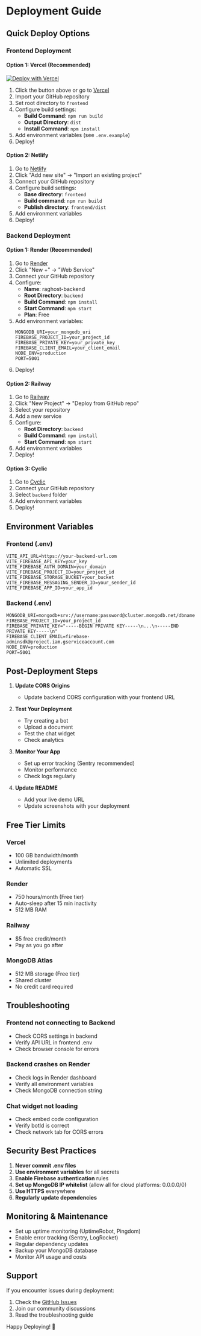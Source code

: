 # Deployment Guide

## Quick Deploy Options

### Frontend Deployment

#### Option 1: Vercel (Recommended)
[![Deploy with Vercel](https://vercel.com/button)](https://vercel.com/new/clone?repository-url=https://github.com/pavankumar-vh/RAGHost)

1. Click the button above or go to [Vercel](https://vercel.com)
2. Import your GitHub repository
3. Set root directory to `frontend`
4. Configure build settings:
   - **Build Command**: `npm run build`
   - **Output Directory**: `dist`
   - **Install Command**: `npm install`
5. Add environment variables (see `.env.example`)
6. Deploy!

#### Option 2: Netlify

1. Go to [Netlify](https://netlify.com)
2. Click "Add new site" → "Import an existing project"
3. Connect your GitHub repository
4. Configure build settings:
   - **Base directory**: `frontend`
   - **Build command**: `npm run build`
   - **Publish directory**: `frontend/dist`
5. Add environment variables
6. Deploy!

### Backend Deployment

#### Option 1: Render (Recommended)

1. Go to [Render](https://render.com)
2. Click "New +" → "Web Service"
3. Connect your GitHub repository
4. Configure:
   - **Name**: raghost-backend
   - **Root Directory**: `backend`
   - **Build Command**: `npm install`
   - **Start Command**: `npm start`
   - **Plan**: Free
5. Add environment variables:
   ```
   MONGODB_URI=your_mongodb_uri
   FIREBASE_PROJECT_ID=your_project_id
   FIREBASE_PRIVATE_KEY=your_private_key
   FIREBASE_CLIENT_EMAIL=your_client_email
   NODE_ENV=production
   PORT=5001
   ```
6. Deploy!

#### Option 2: Railway

1. Go to [Railway](https://railway.app)
2. Click "New Project" → "Deploy from GitHub repo"
3. Select your repository
4. Add a new service
5. Configure:
   - **Root Directory**: `backend`
   - **Build Command**: `npm install`
   - **Start Command**: `npm start`
6. Add environment variables
7. Deploy!

#### Option 3: Cyclic

1. Go to [Cyclic](https://cyclic.sh)
2. Connect your GitHub repository
3. Select `backend` folder
4. Add environment variables
5. Deploy!

## Environment Variables

### Frontend (.env)
```env
VITE_API_URL=https://your-backend-url.com
VITE_FIREBASE_API_KEY=your_key
VITE_FIREBASE_AUTH_DOMAIN=your_domain
VITE_FIREBASE_PROJECT_ID=your_project_id
VITE_FIREBASE_STORAGE_BUCKET=your_bucket
VITE_FIREBASE_MESSAGING_SENDER_ID=your_sender_id
VITE_FIREBASE_APP_ID=your_app_id
```

### Backend (.env)
```env
MONGODB_URI=mongodb+srv://username:password@cluster.mongodb.net/dbname
FIREBASE_PROJECT_ID=your_project_id
FIREBASE_PRIVATE_KEY="-----BEGIN PRIVATE KEY-----\n...\n-----END PRIVATE KEY-----\n"
FIREBASE_CLIENT_EMAIL=firebase-adminsdk@project.iam.gserviceaccount.com
NODE_ENV=production
PORT=5001
```

## Post-Deployment Steps

1. **Update CORS Origins**
   - Update backend CORS configuration with your frontend URL
   
2. **Test Your Deployment**
   - Try creating a bot
   - Upload a document
   - Test the chat widget
   - Check analytics

3. **Monitor Your App**
   - Set up error tracking (Sentry recommended)
   - Monitor performance
   - Check logs regularly

4. **Update README**
   - Add your live demo URL
   - Update screenshots with your deployment

## Free Tier Limits

### Vercel
- 100 GB bandwidth/month
- Unlimited deployments
- Automatic SSL

### Render
- 750 hours/month (Free tier)
- Auto-sleep after 15 min inactivity
- 512 MB RAM

### Railway
- $5 free credit/month
- Pay as you go after

### MongoDB Atlas
- 512 MB storage (Free tier)
- Shared cluster
- No credit card required

## Troubleshooting

### Frontend not connecting to Backend
- Check CORS settings in backend
- Verify API URL in frontend .env
- Check browser console for errors

### Backend crashes on Render
- Check logs in Render dashboard
- Verify all environment variables
- Check MongoDB connection string

### Chat widget not loading
- Check embed code configuration
- Verify botId is correct
- Check network tab for CORS errors

## Security Best Practices

1. **Never commit .env files**
2. **Use environment variables** for all secrets
3. **Enable Firebase authentication** rules
4. **Set up MongoDB IP whitelist** (allow all for cloud platforms: 0.0.0.0/0)
5. **Use HTTPS** everywhere
6. **Regularly update dependencies**

## Monitoring & Maintenance

- Set up uptime monitoring (UptimeRobot, Pingdom)
- Enable error tracking (Sentry, LogRocket)
- Regular dependency updates
- Backup your MongoDB database
- Monitor API usage and costs

## Support

If you encounter issues during deployment:
1. Check the [GitHub Issues](https://github.com/pavankumar-vh/RAGHost/issues)
2. Join our community discussions
3. Read the troubleshooting guide

Happy Deploying! 🚀
